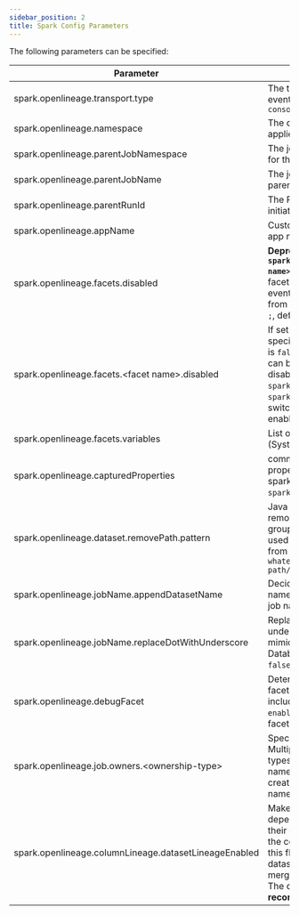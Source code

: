 ```yaml
---
sidebar_position: 2
title: Spark Config Parameters
---
```



The following parameters can be specified:

| Parameter                                             | Definition                                                                                                                                                                                                                                                                            | Example                                       |
|-------------------------------------------------------|---------------------------------------------------------------------------------------------------------------------------------------------------------------------------------------------------------------------------------------------------------------------------------------|-----------------------------------------------|
| spark.openlineage.transport.type                      | The transport type used for event emit, default type is `console`                                                                                                                                                                                                                     | http                                          |
| spark.openlineage.namespace                           | The default namespace to be applied for any jobs submitted                                                                                                                                                                                                                            | MyNamespace                                   |
| spark.openlineage.parentJobNamespace                  | The job namespace to be used for the parent job facet                                                                                                                                                                                                                                 | ParentJobNamespace                            |
| spark.openlineage.parentJobName                       | The job name to be used for the parent job facet                                                                                                                                                                                                                                      | ParentJobName                                 |
| spark.openlineage.parentRunId                         | The RunId of the parent job that initiated this Spark job                                                                                                                                                                                                                             | xxxx-xxxx-xxxx-xxxx                           |
| spark.openlineage.appName                             | Custom value overwriting Spark app name in events                                                                                                                                                                                                                                     | AppName                                       |
| spark.openlineage.facets.disabled                     | **Deprecated: Use the property `spark.openlineage.facets<facet name>.disabled` instead**. List of facets to filter out from the events, enclosed in `[]` (required from 0.21.x) and separated by `;`, default is `[]`                                                                 | \[columnLineage;\]                            |
| spark.openlineage.facets.&lt;facet name&gt;.disabled  | If set to true, it disables the specific facet. The default value is `false`. The name of the facet can be hierarchical. The facets disabled by default are `debug`, `spark.logicalPlan` and `spark_unknown`. You have to switch the flag to `false` to enable them.                  | true                                          |
| spark.openlineage.facets.variables                    | List of environment variables (System.getenv()                                                                                                                                                                                                                                        | \[columnLineage;\]                            |
| spark.openlineage.capturedProperties                  | comma separated list of properties to be captured in spark properties facet (default `spark.master`, `spark.app.name`)                                                                                                                                                                | "spark.example1,spark.example2"               |
| spark.openlineage.dataset.removePath.pattern          | Java regular expression that removes `?<remove>` named group from dataset path. Can be used to last path subdirectories from paths like `s3://my-whatever-path/year=2023/month=04`                                                                                                    | `(.*)(?<remove>\/.*\/.*)`                     |
| spark.openlineage.jobName.appendDatasetName           | Decides whether output dataset name should be appended to job name. By default `true`.                                                                                                                                                                                                | false                                         |
| spark.openlineage.jobName.replaceDotWithUnderscore    | Replaces dots in job name with underscore. Can be used to mimic legacy behaviour on Databricks platform. By default `false`.                                                                                                                                                          | false                                         |
| spark.openlineage.debugFacet                          | Determines whether debug facet shall be generated and included within the event. Set `enabled` to turn it on. By default, facet is disabled.                                                                                                                                          | enabled                                       |
| spark.openlineage.job.owners.\<ownership-type\>       | Specifies ownership of the job. Multiple entries with different types are allowed. Config key name and value are used to create job ownership type and name (available since 1.13).                                                                                                   | spark.openlineage.job.owners.team="Some Team" |
| spark.openlineage.columnLineage.datasetLineageEnabled | Makes the dataset dependencies to be included in their own property `dataset` in the column lineage pattern. If this flag is set to `false`, then the dataset dependencies are merged into `fields` property. The default value is `false`. **It is recommended to set it to `true`** | true                                          |
